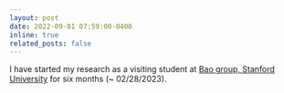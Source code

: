 ```yaml
---
layout: post
date: 2022-09-01 07:59:00-0400
inline: true
related_posts: false
---
```


I have started my research as a visiting student at [Bao group, Stanford University](https://baogroup.stanford.edu/) for six months (~ 02/28/2023).
